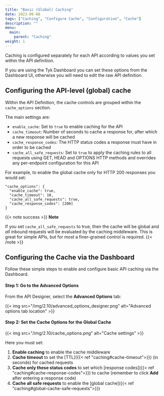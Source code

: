 ```yaml
---
title: "Basic (Global) Caching"
date: 2023-06-08
tags: ["Caching", "Configure Cache", "Configuration", "Cache"]
description: ""
menu:
  main:
    parent: "Caching"
weight: 1
---
```


Caching is configured separately for each API according to values you set within the API definition.

If you are using the Tyk Dashboard you can set these options from the Dashboard UI, otherwise you will need to edit the raw API definition.

## Configuring the API-level (global) cache 
Within the API Definition, the cache controls are grouped within the `cache_options` section.

The main settings are:
 - `enable_cache`: Set to `true` to enable caching for the API
 - `cache_timeout`: Number of seconds to cache a response for, after which a new response will be cached
 - `cache_response_codes`: The HTTP status codes a response must have in order to be cached
 - `cache_all_safe_requests`: Set to `true` to apply the caching rules to all requests using GET, HEAD and OPTIONS HTTP methods and overrides any per-endpoint configuration for this API
 
For example, to enable the global cache only for HTTP 200 responses you would set:
```
"cache_options": {
  "enable_cache": true,
  "cache_timeout": 10,
  "cache_all_safe_requests": true,
  "cache_response_codes": [200]
}
```

{{< note success >}}
**Note**  

If you set `cache_all_safe_requests` to true, then the cache will be global and *all* inbound requests will be evaluated by the caching middleware. This is great for simple APIs, but for most a finer-grained control is required.
{{< /note >}}

## Configuring the Cache via the Dashboard
Follow these simple steps to enable and configure basic API caching via the Dashboard.

#### Step 1: Go to the Advanced Options
From the API Designer, select the **Advanced Options** tab:

{{< img src="/img/2.10/advanced_options_designer.png" alt="Advanced options tab location" >}}

#### Step 2: Set the Cache Options for the Global Cache
{{< img src="/img/2.10/cache_options.png" alt="Cache settings" >}}

Here you must set:

1.  **Enable caching** to enable the cache middleware
2.  **Cache timeout** to set the [TTL]({{< ref "caching#cache-timeout">}}) (in seconds) for cached requests
3.  **Cache only these status codes** to set which [response codes]({{< ref "caching#cache-response-codes">}}) to cache (remember to click **Add** after entering a response code)
4.  **Cache all safe requests** to enable the [global cache]({{< ref "caching#global-cache-safe-requests">}})

